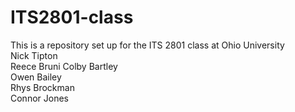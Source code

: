 # ITS2801-class
This is a repository set up for the ITS 2801 class at Ohio University  
Nick Tipton  
Reece Bruni
Colby Bartley  
Owen Bailey  
Rhys Brockman  
Connor Jones
